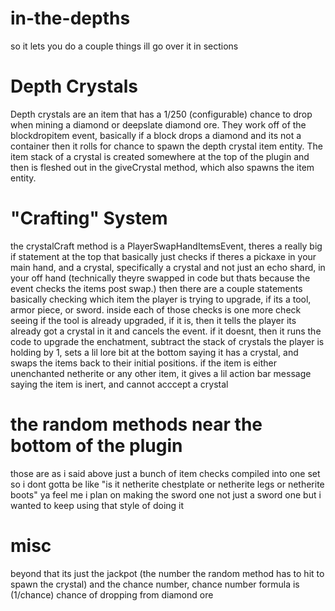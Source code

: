 # in-the-depths
so it lets you do a couple things ill go over it in sections

# Depth Crystals
Depth crystals are an item that has a 1/250 (configurable) chance to drop when mining a diamond or deepslate diamond ore.
They work off of the blockdropitem event, basically if a block drops a diamond and its not a container then it rolls for chance to spawn the depth crystal item entity.
The item stack of a crystal is created somewhere at the top of the plugin and then is fleshed out in the giveCrystal method, which also spawns the item entity. 

# "Crafting" System
the crystalCraft method is a PlayerSwapHandItemsEvent, theres a really big if statement at the top that basically just checks if theres a pickaxe in your main hand,
and a crystal, specifically a crystal and not just an echo shard, in your off hand (technically theyre swapped in code but thats because the event checks the items post
swap.) then there are a couple statements basically checking which item the player is trying to upgrade, if its a tool, armor piece, or sword. inside each of those checks
is one more check seeing if the tool is already upgraded, if it is, then it tells the player its already got a crystal in it and cancels the event. if it doesnt, then it runs the
code to upgrade the enchatment, subtract the stack of crystals the player is holding by 1, sets a lil lore bit at the bottom saying it has a crystal, and swaps the items
back to their initial positions. if the item is either unenchanted netherite or any other item, it gives a lil action bar message saying the item is inert, and cannot acccept
a crystal

# the random methods near the bottom of the plugin
those are as i said above just a bunch of item checks compiled into one set so i dont gotta be like "is it netherite chestplate or netherite legs or netherite boots" ya feel me
i plan on making the sword one not just a sword one but i wanted to keep using that style of doing it

# misc
beyond that its just the jackpot (the number the random method has to hit to spawn the crystal) and the chance number, chance number formula is (1/chance) chance of dropping
from diamond ore
